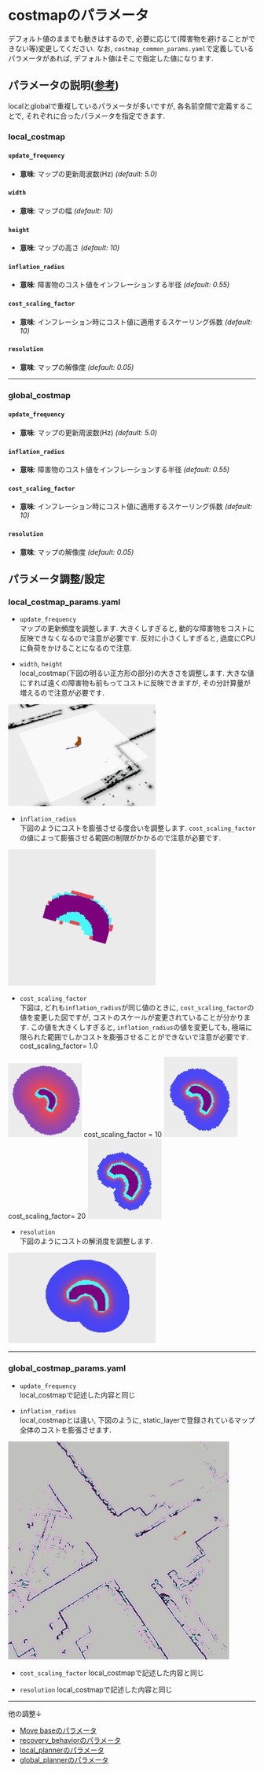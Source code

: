 # costmapのパラメータ  
デフォルト値のままでも動きはするので, 必要に応じて(障害物を避けることができない等)変更してください. なお, `costmap_common_params.yaml`で定義しているパラメータがあれば, デフォルト値はそこで指定した値になります.  

## パラメータの説明([参考](https://robo-marc.github.io/navigation_documents/costmap_2d.html#costmap2d-parameters))
localとglobalで重複しているパラメータが多いですが, 各名前空間で定義することで, それぞれに合ったパラメータを指定できます.  
### local_costmap
#### `update_frequency`  
- **意味**: マップの更新周波数(Hz) *(default: 5.0)*  
#### `width`
- **意味**: マップの幅 *(default: 10)*
#### `height`
- **意味**: マップの高さ *(default: 10)*
#### `inflation_radius`
- **意味**: 障害物のコスト値をインフレーションする半径 *(default: 0.55)*
#### `cost_scaling_factor`
- **意味**: インフレーション時にコスト値に適用するスケーリング係数 *(default: 10)*
#### `resolution`
- **意味**: マップの解像度 *(default: 0.05)*

---
### global_costmap 
#### `update_frequency`  
- **意味**: マップの更新周波数(Hz) *(default: 5.0)*  
#### `inflation_radius`
- **意味**: 障害物のコスト値をインフレーションする半径 *(default: 0.55)*  
#### `cost_scaling_factor`
- **意味**: インフレーション時にコスト値に適用するスケーリング係数 *(default: 10)*  
#### `resolution`
- **意味**: マップの解像度 *(default: 0.05)*  

## パラメータ調整/設定
### local_costmap_params.yaml 
- `update_frequency`  
マップの更新頻度を調整します. 大きくしすぎると, 動的な障害物をコストに反映できなくなるので注意が必要です. 反対に小さくしすぎると, 過度にCPUに負荷をかけることになるので注意.  

- `width`, `height`  
local_costmap(下図の明るい正方形の部分)の大きさを調整します. 大きな値にすれば遠くの障害物も前もってコストに反映できますが, その分計算量が増えるので注意が必要です.  
<img src="images/costmap_width_height.png" width="300">    

- `inflation_radius`  
下図のようにコストを膨張させる度合いを調整します. `cost_scaling_factor`の値によって膨張させる範囲の制限がかかるので注意が必要です.  
<img src="images/cost_radius.gif" width="300">  

- `cost_scaling_factor`  
下図は, どれも`inflation_radius`が同じ値のときに, `cost_scaling_factor`の値を変更した図ですが, コストのスケールが変更されていることが分かります. この値を大きくしすぎると, `inflation_radius`の値を変更しても, 極端に限られた範囲でしかコストを膨張させることができないで注意が必要です.    
cost_scaling_factor= 1.0  
<img src="images/radius1.2_factor1.png" width="150">  
cost_scaling_factor = 10  
<img src="images/radius1.2_factor10.png" width="150">  
cost_scaling_factor= 20  
<img src="images/radius1.2_factor20.png" width="150">  

- `resolution`  
下図のようにコストの解消度を調整します.  
<img src="images/costmap_resolution.gif" width="300">  

---
### global_costmap_params.yaml
- `update_frequency`  
local_costmapで記述した内容と同じ  

- `inflation_radius`  
local_costmapとは違い, 下図のように, static_layerで登録されているマップ全体のコストを膨張させます.  
<img src="images/global_inf.gif" width="450">  

- `cost_scaling_factor` 
local_costmapで記述した内容と同じ

- `resolution` 
local_costmapで記述した内容と同じ

---
他の調整↓
- [Move baseのパラメータ](move_base_1.md)
- [recovery_behaviorのパラメータ](recovery_behavior.md)
- [local_plannerのパラメータ](local_planner.md)
- [global_plannerのパラメータ](global_planner.md)